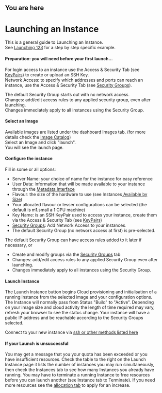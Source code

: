## You are here

# Launching an Instance

This is a general guide to Launching an Instance.  
See [Launching 123](http://support.rc.nectar.org.au/node/129) for a step by
step specific example.

#### Preparation: you will need before your first launch...

For login access to an instance use the Access &amp; Security Tab (see
[KeyPairs](http://support.rc.nectar.org.au/node/153)) to create or upload an
SSH Key.  
Network Access: to specify which addresses and ports can reach an instance,
use the Access &amp; Security Tab (see [Security
Groups](http://support.rc.nectar.org.au/node/117)).

The default Security Group starts out with no network access.  
Changes: add/edit access rules to any applied security group, even after
launching.  
Changes immediately apply to all instances using the Security Group.

#### Select an Image

Available images are listed under the dashboard Images tab. (for more details
check the [Image Catalog](https://wiki.rc.nectar.org.au/wiki/Image_Catalog))  
Select an Image and click "launch".  
You will see the launch page.

#### Configure the instance

Fill in some or all options:

  * Server Name: your choice of name for the instance for easy reference
  * User Data: Information that will be made available to your instance through the [Metadata Interface](http://support.rc.nectar.org.au/node/72)
  * Flavour: the size of the hardware to use (see Instances[ Available by Size](http://support.rc.nectar.org.au/node/87))
  * Your allocated flavour or lesser configurations can be selected (the default is m1.small a 1 CPU machine)
  * Key Name: is an SSH KeyPair used to access your instance, create them via the Access &amp; Security Tab (see [KeyPairs](http://support.rc.nectar.org.au/node/153))
  * [Security Groups](http://support.rc.nectar.org.au/node/117): Add Network Access to your instances.
  * The default Security Group (no network access at first) is pre-selected.

The default Security Group can have access rules added to it later if
necessary, or

  * Create and modify groups via the [Security Groups](http://support.rc.nectar.org.au/node/117) tab
  * Changes: add/edit access rules to any applied Security Group even after launching.
  * Changes immediately apply to all instances using the Security Group.

#### Launch Instance

The Launch Instance button begins Cloud provisioning and initialisation of a
running instance from the selected image and your configuration options. The
Instance will normally pass from Status "Build" to "Active". Depending on your
image size and cloud activity the length of time required may vary, refresh
your browser to see the status change. Your instance will have a public IP
address and be reachable according to the Security Groups selected.

Connect to your new instance via [ssh or other methods listed
here](http://support.rc.nectar.org.au/node/114)

#### If your Launch is unsuccessful

You may get a message that you your quota has been exceeded or you have
insufficient resources. Check the table to the right on the Launch Instance
page it lists the number of instances you may run simultaneously, then check
the Instances tab to see how many Instances you already have running. You may
have to terminate a running Instance to free resources before you can launch
another (see Instance tab to Terminate). If you need more resources see the
[allocation tab](http://support.rc.nectar.org.au/node/27) to apply for an
increase.

  

